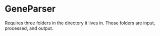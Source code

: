 # GeneParser

Requires three folders in the directory it lives in. Those folders are input, processed, and output.
